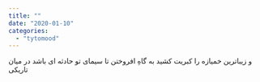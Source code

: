 ```yaml
---
title: ""
date: "2020-01-10"
categories: 
  - "tytomood"
---
```


و زیباترین خمیازه را کبریت کشید به گاهِ افروختن تا سیمای تو حادثه ای باشد در میان تاریکی
